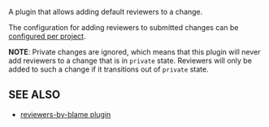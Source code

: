 A plugin that allows adding default reviewers to a change.

The configuration for adding reviewers to submitted changes can be
[configured per project](config.md).

__NOTE__:
Private changes are ignored, which means that this plugin will never add reviewers
to a change that is in `private` state. Reviewers will only be added to such a
change if it transitions out of `private` state.

SEE ALSO
--------

* [reviewers-by-blame plugin](https://gerrit-review.googlesource.com/#/admin/projects/plugins/reviewers-by-blame)
